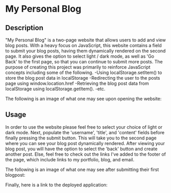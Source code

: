 # My Personal Blog

## Description

"My Personal Blog" is a two-page website that allows users to add and view blog posts. With a heavy focus on JavaScript, this website contains a field to submit your blog posts, having them dynamically rendered on the second page. It also gives the option to select light / dark mode, as well as 'Go Back' to the first page, so that you can continue to submit more posts. The purpose of creating this project was primarily to reinforce JavaScript concepts including some of the following. 
-Using localStorage.setItem() to store the blog post data in localStorage
-Redirecting the user to the posts page using window.location.href
-Retrieving the blog post data from localStorage using localStorage.getItem().
-etc.

The following is an image of what one may see upon opening the website:

## Usage
In order to use the website please feel free to select your choice of light or dark mode. Next, populate the 'username', 'title', and 'content' fields before finally pressing the submit button. This will take you to the second page where you can see your blog post dynamically rendered. After viewing your blog post, you will have the option to select the 'back' button and create another post. Else, feel free to check out the links I've added to the footer of the page, which include links to my portfolio, blog, and email.

The following is an image of what one may see after submitting their first blogpost: 

Finally, here is a link to the deployed application:



